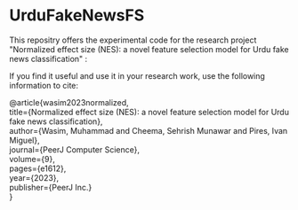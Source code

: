 # UrduFakeNewsFS

This repositry offers the experimental code for the research project "Normalized effect size (NES): a novel feature selection model for Urdu fake news classification" :

If you find it useful and use it in your research work, use the following information to cite:

@article{wasim2023normalized,\
  title={Normalized effect size (NES): a novel feature selection model for Urdu fake news classification},\
  author={Wasim, Muhammad and Cheema, Sehrish Munawar and Pires, Ivan Miguel},\
  journal={PeerJ Computer Science},\
  volume={9},\
  pages={e1612},\
  year={2023},\
  publisher={PeerJ Inc.}\
}
